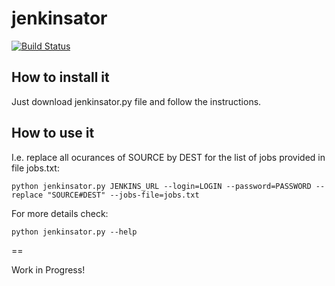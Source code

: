 # jenkinsator
[![Build Status](https://travis-ci.org/Jimilian/jenkinsator.svg?branch=master)](https://travis-ci.org/Jimilian/jenkinsator)

## How to install it
Just download jenkinsator.py file and follow the instructions.

## How to use it

I.e. replace all ocurances of SOURCE by DEST for the list of jobs provided in file jobs.txt:

    python jenkinsator.py JENKINS_URL --login=LOGIN --password=PASSWORD --replace "SOURCE#DEST" --jobs-file=jobs.txt

For more details check:

    python jenkinsator.py --help

==

Work in Progress!
